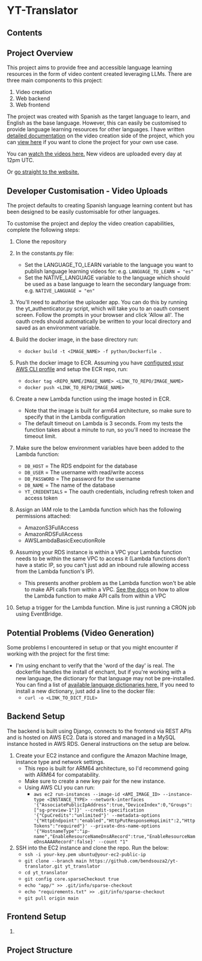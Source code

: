 # YT-Translator

## Contents


## Project Overview
This project aims to provide free and accessible language learning resources in the form of video content created leveraging LLMs. There are three main components to this project:

1. Video creation
2. Web backend
3. Web frontend


The project was created with Spanish as the target language to learn, and English as the base language. However, this can easily be customised to provide language learning resources for other languages. I have written [detailed documentation](https://github.com/bendsouza2/yt-translator/tree/main/python/README.md) on the video creation side of the project, which you can [view here](https://github.com/bendsouza2/yt-translator/tree/main/python/README.md) if you want to clone the project for your own use case. 


You can [watch the videos here.](https://www.youtube.com/channel/UCQjyvCIR9IkG02Q0Wmpz9sQ) New videos are uploaded every day at 12pm UTC. 

Or [go straight to the website.]()


## Developer Customisation - Video Uploads

The project defaults to creating Spanish language learning content but has been designed to be easily customisable for other languages.

To customise the project and deploy the video creation capabilities, complete the following steps:

1. Clone the repository

2. In the constants.py file:
   - Set the LANGUAGE_TO_LEARN variable to the language you want to publish language learning videos for: e.g. `LANGUAGE_TO_LEARN = "es"`
   - Set the NATIVE_LANGUAGE variable to the language which should be used as a base language to learn the secondary language from: e.g. `NATIVE_LANGUAGE = "en"`

3. You'll need to authorise the uploader app. You can do this by running the yt_authenticator.py script, which will take you to an oauth consent screen. Follow the prompts in your browser and click 'Allow all'. The oauth creds should automatically be written to your local directory and saved as an environment variable. 


4. Build the docker image, in the base directory run:
   - `docker build -t <IMAGE_NAME> -f python/Dockerfile .`

5. Push the docker image to ECR. Assuming you have [configured your AWS CLI profile](https://docs.aws.amazon.com/cli/latest/userguide/getting-started-quickstart.html) and setup the ECR repo, run:
   - `docker tag <REPO_NAME/IMAGE_NAME> <LINK_TO_REPO/IMAGE_NAME>`
   - `docker push <LINK_TO_REPO/IMAGE_NAME>`

6. Create a new Lambda function using the image hosted in ECR.
   - Note that the image is built for arm64 architecture, so make sure to specify that in the Lambda configuration
   - The default timeout on Lambda is 3 seconds. From my tests the function takes about a minute to run, so you'll need to increase the timeout limit.

7. Make sure the below environment variables have been added to the Lambda function:
   - `DB_HOST` = The RDS endpoint for the database
   - `DB_USER` = The username with read/write access
   - `DB_PASSWORD` = The password for the username
   - `DB_NAME` = The name of the database
   - `YT_CREDENTIALS` = The oauth credentials, including refresh token and access token

8. Assign an IAM role to the Lambda function which has the following permissions attached:
   - AmazonS3FullAccess
   - AmazonRDSFullAccess
   - AWSLambdaBasicExecutionRole

9. Assuming your RDS instance is within a VPC your Lambda function needs to be within the same VPC to access it (Lambda functions don't have a static IP, so you can't just add an inbound rule allowing access from the Lambda function's IP).
   - This presents another problem as the Lambda function won't be able to make API calls from within a VPC. [See the docs](https://repost.aws/knowledge-center/internet-access-lambda-function) on how to allow the Lambda function to make API calls from within a VPC

10. Setup a trigger for the Lambda function. Mine is just running a CRON job using EventBridge.


## Potential Problems (Video Generation)
Some problems I encountered in setup or that you might encounter if working with the project for the first time:

* I'm using enchant to verify that the 'word of the day' is real. The dockerfile handles the install of enchant, but if you're working with a new language, the dictionary for that language may not be pre-installed. You can find a list of [available language dictionaries here.](https://cgit.freedesktop.org/libreoffice/dictionaries/tree/) If you need to install a new dictionary, just add a line to the docker file:
   - `curl -o <LINK_TO_DICT_FILE>`


## Backend Setup

The backend is built using Django, connects to the frontend via REST APIs and is hosted on AWS EC2. Data is stored and managed in a MySQL instance hosted in AWS RDS. General instructions on the setup are below.

1. Create your EC2 instance and configure the Amazon Machine Image, instance type and network settings. 
   - This repo is built for ARM64 architecture, so I'd recommend going with ARM64 for compatability.
   - Make sure to create a new key pair for the new instance.
   - Using AWS CLI you can run:
      - `aws ec2 run-instances --image-id <AMI_IMAGE_ID> --instance-type <INSTANCE_TYPE> --network-interfaces '{"AssociatePublicIpAddress":true,"DeviceIndex":0,"Groups":["sg-preview-1"]}' --credit-specification '{"CpuCredits":"unlimited"}' --metadata-options '{"HttpEndpoint":"enabled","HttpPutResponseHopLimit":2,"HttpTokens":"required"}' --private-dns-name-options '{"HostnameType":"ip-name","EnableResourceNameDnsARecord":true,"EnableResourceNameDnsAAAARecord":false}' --count "1" `
2. SSH into the EC2 instance and clone the repo. Run the below:
   - `ssh -i your-key.pem ubuntu@your-ec2-public-ip`
   - `git clone --branch main https://github.com/bendsouza2/yt-translator.git yt_translator`
   - `cd yt_translator`
   - `git config core.sparseCheckout true`
   - `echo "app/" >> .git/info/sparse-checkout`
   - `echo "requirements.txt" >> .git/info/sparse-checkout`
   - `git pull origin main`



## Frontend Setup

1. 

## Project Structure


